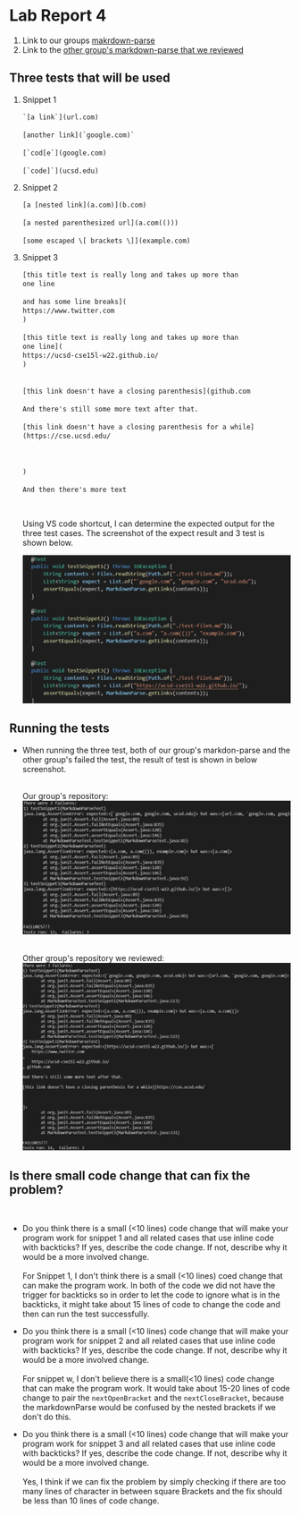 # Lab Report 4
1. Link to our groups [makrdown-parse](https://github.com/cindy1851646/markdown-parse)
2. Link to the [other group's markdown-parse that we reviewed](https://github.com/annakkin/markdown-parse)

## Three tests that will be used 
1. Snippet 1
    ```
    `[a link`](url.com)

    [another link](`google.com)`

    [`cod[e`](google.com)

    [`code]`](ucsd.edu)
    ```
2. Snippet 2
    ```
    [a [nested link](a.com)](b.com)

    [a nested parenthesized url](a.com(()))

    [some escaped \[ brackets \]](example.com)
    ```
3. Snippet 3
    ```
    [this title text is really long and takes up more than 
    one line

    and has some line breaks](
    https://www.twitter.com
    )

    [this title text is really long and takes up more than 
    one line](
    https://ucsd-cse15l-w22.github.io/
    )


    [this link doesn't have a closing parenthesis](github.com

    And there's still some more text after that.

    [this link doesn't have a closing parenthesis for a while](https://cse.ucsd.edu/



    )

    And then there's more text
    ```
    </br>

    Using VS code shortcut, I can determine the expected output for the three test cases. The screenshot of the expect result and 3 test is shown below. </br>

    ![screenshot of test and expect result](expOutput.jpg)
    </br>

## Running the tests</br>

* When running the three test, both of our group's markdon-parse and the other group's failed the test, the result of test is shown in below screenshot.</br></br>

    Our group's repository:
    ![screenshot of test output](ourOutput.jpg)
    </br></br>

    Other group's repository we reviewed:
    ![screenshot of test output](otherOutput.jpg)
    </br>

## Is there small code change that can fix the problem?
</br>

* Do you think there is a small (<10 lines) code change that will make your program work for snippet 1 and all related cases that use inline code with backticks? If yes, describe the code change. If not, describe why it would be a more involved change.
    </br></br>
    For Snippet 1, I don't think there is a small (<10 lines) coed change that can make the program work. In both of the code we did not have the trigger for backticks so in order to let the code to ignore what is in the backticks, it might take about 15 lines of code to change the code and then can run the test successfully.

* Do you think there is a small (<10 lines) code change that will make your program work for snippet 2 and all related cases that use inline code with backticks? If yes, describe the code change. If not, describe why it would be a more involved change.
    </br></br>
    For snippet w, I don't believe there is a small(<10 lines) code change that can make the program work. It would take about 15-20 lines of code change to pair the ```nextOpenBracket``` and the ```nextCloseBracket```, because the markdownParse would be confused by the nested brackets if we don't do this.</br>

* Do you think there is a small (<10 lines) code change that will make your program work for snippet 3 and all related cases that use inline code with backticks? If yes, describe the code change. If not, describe why it would be a more involved change.
    </br></br>
    Yes, I think if we can fix the problem by simply checking if there are too many lines of character in between square Brackets and the fix should be less than 10 lines of code change.   







